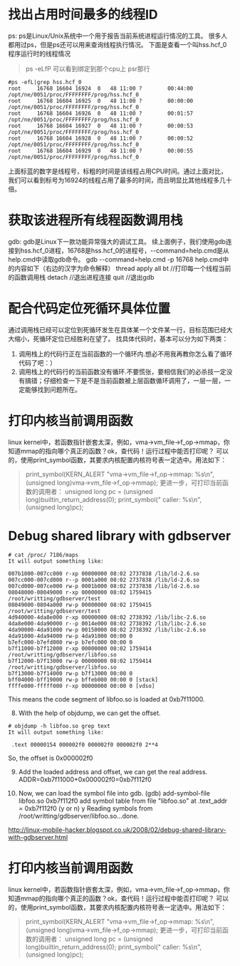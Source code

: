 # 找出占用时间最多的线程ID #

ps: ps是Linux/Unix系统中一个用于报告当前系统进程运行情况的工具。
很多人都用过ps，但是ps还可以用来查询线程执行情况。
下面是查看一个叫hss.hcf\_0程序运行时的线程情况
> ps -eLfP  可以看到绑定到那个cpu上  psr那行
```
#ps -efL|grep hss.hcf_0
root     16768 16604 16924  0   48 11:00 ?        00:44:00 /opt/ne/0051/proc/FFFFFFFF/prog/hss.hcf_0
root     16768 16604 16925  0   48 11:00 ?        00:00:00 /opt/ne/0051/proc/FFFFFFFF/prog/hss.hcf_0
root     16768 16604 16926  0   48 11:00 ?        00:01:57 /opt/ne/0051/proc/FFFFFFFF/prog/hss.hcf_0
root     16768 16604 16927  0   48 11:00 ?        00:00:53 /opt/ne/0051/proc/FFFFFFFF/prog/hss.hcf_0
root     16768 16604 16928  0   48 11:00 ?        00:00:52 /opt/ne/0051/proc/FFFFFFFF/prog/hss.hcf_0
root     16768 16604 16929  0   48 11:00 ?        00:00:55 /opt/ne/0051/proc/FFFFFFFF/prog/hss.hcf_0
```
上面标蓝的数字是线程号，标粗的时间是该线程占用CPU时间。通过上面对比，我们可以看到标号为16924的线程占用了最多的时间，而且明显比其他线程多几十倍。


# 获取该进程所有线程函数调用栈 #

gdb: gdb是Linux下一款功能异常强大的调试工具。
续上面例子，我们使用gdb连接到hss.hcf\_0进程，16768是hss.hcf\_0的进程号，--command=help.cmd是从help.cmd中读取gdb命令。
gdb --command=help.cmd -p 16768
help.cmd中的内容如下（右边的汉字为命令解释）
thread apply all bt            //打印每一个线程当前的函数调用栈
detach                        //退出进程连接
quit                           //退出gdb

# 配合代码定位死循环具体位置 #
通过调用栈已经可以定位到死循环发生在具体某一个文件某一行，目标范围已经大大缩小，死循环定位已经胜利在望了。
找具体代码时，基本可以分为如下两类：
  1. 调用栈上的代码行正在当前函数的一个循环内.想必不用我再教你怎么看了循环代码了吧：）
  1. 调用栈上的代码行的当前函数没有循环.不要慌张，要相信我们的必杀技一定没有搞错；仔细检查一下是不是当前函数被上层函数循环调用了，一层一层，一定能够找到问题所在。

# 打印内核当前调用函数 #

linux kernel中，若函数指针嵌套太深，例如，vma->vm\_file->f\_op->mmap，你知道mmap的指向哪个真正的函数？ok，查代码！运行过程中能否打印呢？
可以的，使用print\_symbol函数，其要求内核配置内核符号表一定选中。用法如下：
> print\_symbol(KERN\_ALERT "vma->vm\_file->f\_op->mmap: %s\n", (unsigned long)vma->vm\_file->f\_op->mmap);
更进一步，可打印当前函数的调用者：
> unsigned long pc = (unsigned long)builtin\_return\_address(0);
> print\_symbol(" caller: %s\n", (unsigned long)pc);  

# Debug shared library with gdbserver
```
# cat /proc/ 7186/maps
It will output something like:

007b1000-007cc000 r-xp 00000000 08:02 2737838 /lib/ld-2.6.so
007cc000-007cd000 r--p 0001a000 08:02 2737838 /lib/ld-2.6.so
007cd000-007ce000 rw-p 0001b000 08:02 2737838 /lib/ld-2.6.so
08048000-08049000 r-xp 00000000 08:02 1759415 /root/writting/gdbserver/test
08049000-0804a000 rw-p 00000000 08:02 1759415 /root/writting/gdbserver/test
4d940000-4da8e000 r-xp 00000000 08:02 2738392 /lib/libc-2.6.so
4da8e000-4da90000 r--p 0014e000 08:02 2738392 /lib/libc-2.6.so
4da90000-4da91000 rw-p 00150000 08:02 2738392 /lib/libc-2.6.so
4da91000-4da94000 rw-p 4da91000 00:00 0
b7efc000-b7efd000 rw-p b7efc000 00:00 0
b7f11000-b7f12000 r-xp 00000000 08:02 1759414 /root/writting/gdbserver/libfoo.so
b7f12000-b7f13000 rw-p 00000000 08:02 1759414 /root/writting/gdbserver/libfoo.so
b7f13000-b7f14000 rw-p b7f13000 00:00 0
bff04000-bff19000 rw-p bffeb000 00:00 0 [stack]
ffffe000-fffff000 r-xp 00000000 00:00 0 [vdso]
```
This means the code segment of libfoo.so is loaded at 0xb7f11000.

8. With the help of objdump, we can get the offset.
```
# objdump -h libfoo.so grep text
It will output something like:

 .text 00000154 000002f0 000002f0 000002f0 2**4
```
So, the offset is 0x000002f0

9. Add the loaded address and offset, we can get the real address.
ADDR=0xb7f11000+0x000002f0=0xb7f112f0

10. Now, we can load the symbol file into gdb.
(gdb) add-symbol-file libfoo.so 0xb7f112f0
add symbol table from file "libfoo.so" at
.text_addr = 0xb7f112f0
(y or n) y
Reading symbols from /root/writting/gdbserver/libfoo.so...done.

http://linux-mobile-hacker.blogspot.co.uk/2008/02/debug-shared-library-with-gdbserver.html

# 打印内核当前调用函数 #

linux kernel中，若函数指针嵌套太深，例如，vma->vm\_file->f\_op->mmap，你知道mmap的指向哪个真正的函数？ok，查代码！运行过程中能否打印呢？
可以的，使用print\_symbol函数，其要求内核配置内核符号表一定选中。用法如下：
> print\_symbol(KERN\_ALERT "vma->vm\_file->f\_op->mmap: %s\n", (unsigned long)vma->vm\_file->f\_op->mmap);
更进一步，可打印当前函数的调用者：
> unsigned long pc = (unsigned long)builtin\_return\_address(0);
> print\_symbol(" caller: %s\n", (unsigned long)pc);